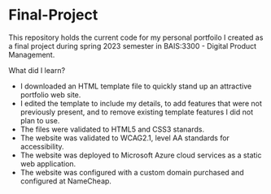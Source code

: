 # Final-Project
This repository holds the current code for my personal portfoilo I created as a final project during spring 2023 semester in BAIS:3300 - Digital Product Management.

What did I learn?
* I downloaded an HTML template file to quickly stand up an attractive portfolio web site.
* I edited the template to include my details, to add features that were not previously present, and to remove existing template features I did not plan to use.
* The files were validated to HTML5 and CSS3 stanards.
* The website was validated to WCAG2.1, level AA standards for accessibility.
* The website was deployed to Microsoft Azure cloud services as a static web application.
* The website was configured with a custom domain purchased and configured at NameCheap.
